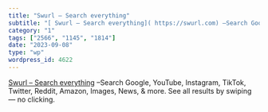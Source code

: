 ```yaml
---
title: "Swurl – Search everything"
subtitle: "[ Swurl – Search everything]( https://swurl.com) –Search Google, YouTube, Instagram, TikTok, Twitter..."
category: "1"
tags: ["2566", "1145", "1814"]
date: "2023-09-08"
type: "wp"
wordpress_id: 4622
---
```

[ Swurl – Search everything]( https://swurl.com) –Search Google, YouTube, Instagram, TikTok, Twitter, Reddit, Amazon, Images, News, & more. See all results by swiping — no clicking.